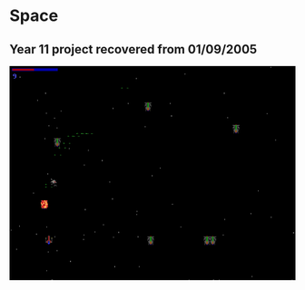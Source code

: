 # Space
## Year 11 project recovered from 01/09/2005
![screenshot](https://raw.githubusercontent.com/jsom/space/master/screenshot.png)
